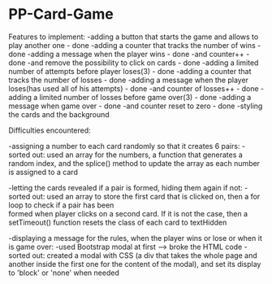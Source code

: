 # PP-Card-Game

Features to implement:
    -adding a button that starts the game and allows to play another one - done
    -adding a counter that tracks the number of wins - done
    -adding a message when the player wins - done
        -and counter++ - done
        -and remove the possibility to click on cards - done
    -adding a limited number of attempts before player loses(3) - done 
    -adding a counter that tracks the number of losses - done
    -adding a message when the player loses(has used all of his attempts) - done
        -and counter of losses++ - done
    -adding a limited number of losses before game over(3) - done
    -adding a message when game over - done
        -and counter reset to zero - done 
    -styling the cards and the background



Difficulties encountered:

-assigning a number to each card randomly so that it creates 6 pairs:
    -sorted out: used an array for the numbers, a function that generates a random index, and the splice() method to update
                 the array as each number is assigned to a card

-letting the cards revealed if a pair is formed, hiding them again if not:
    -sorted out: used an array to store the first card that is clicked on, then a for loop to check if a pair has been    
                 formed when player clicks on a second card. If it is not the case, then a setTimeout() function resets the class of each card to textHidden

-displaying a message for the rules, when the player wins or lose or when it is game over:
    -used Bootstrap modal at first --> broke the HTML code 
        -sorted out: created a modal with CSS (a div that takes the whole page and another inside the first one for the
                     content of the modal), and set its display to 'block' or 'none' when needed